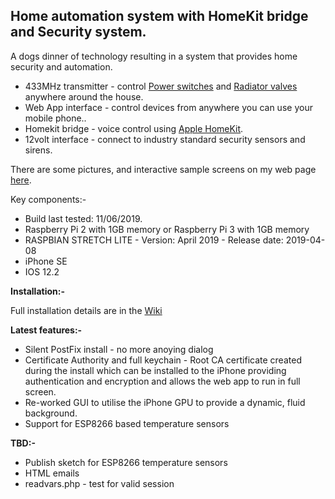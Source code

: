 <h2>Home automation system with HomeKit bridge and Security system.</h2>

A dogs dinner of technology resulting in a system that provides home security and automation.
<ul>
<li>433MHz transmitter - control <a href="https://www.avsl.com/brands/mercury/product/mains-power/remote-switches">Power switches</a> and <a href="https://www.uk-automation.co.uk/smartwares-wireless-thermostatic-radiator-valve-including-remote">Radiator valves</a> anywhere around the house.</li>
 <li>Web App interface - control devices from anywhere you can use your mobile phone..
 <li>Homekit bridge - voice control using <a href="https://www.apple.com/uk/ios/home/">Apple HomeKit</a>.</li>
 <li>12volt interface - connect to industry standard security sensors and sirens.</li>
 </ul>
There are some pictures, and interactive sample screens on my web page <a href="http://oddwires.co.uk/alarm/software-ver-3/">here</a>.

Key components:-
<ul>
 <li>Build last tested: 11/06/2019.</li>
 <li>Raspberry Pi 2 with 1GB memory or Raspberry Pi 3 with 1GB memory</li>
 <li>RASPBIAN STRETCH LITE - Version: April 2019 - Release date: 2019-04-08</li>
 <li>iPhone SE</li>
 <li>IOS 12.2</li>
</ul>
 
<b>Installation:-</b>

Full installation details are in the <a href="https://github.com/oddwires/alarm-system/wiki/1.2---Installing-the-Alarm-System">Wiki</a>

<b>Latest features:-</b>
<ul>
 <li>Silent PostFix install - no more anoying dialog</li>
 <li>Certificate Authority and full keychain - Root CA certificate created during the install which can be installed to the iPhone providing authentication and encryption and allows the web app to run in full screen.</li>
 <li>Re-worked GUI to utilise the iPhone GPU to provide a dynamic, fluid background.</li>
 <li>Support for ESP8266 based temperature sensors</li>
</ul>

<b>TBD:-</b>
<ul>
<li>Publish sketch for ESP8266 temperature sensors</li>
<li>HTML emails</li>
<li>readvars.php - test for valid session</li>
</ul>
